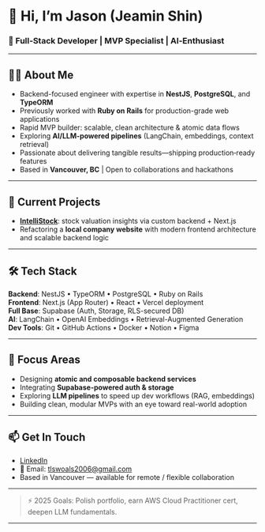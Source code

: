 # 👋 Hi, I’m Jason (Jeamin Shin)

### 🚀 Full‑Stack Developer | MVP Specialist | AI‑Enthusiast

---

## 👨‍💻 About Me
- Backend-focused engineer with expertise in **NestJS**, **PostgreSQL**, and **TypeORM**
- Previously worked with **Ruby on Rails** for production-grade web applications
- Rapid MVP builder: scalable, clean architecture & atomic data flows
- Exploring **AI/LLM-powered pipelines** (LangChain, embeddings, context retrieval)
- Passionate about delivering tangible results—shipping production‑ready features
- Based in **Vancouver, BC** | Open to collaborations and hackathons

---

## 🔭 Current Projects
- [**IntelliStock**](https://www.intellistock.io/): stock valuation insights via custom backend + Next.js  
- Refactoring a **local company website** with modern frontend architecture and scalable backend logic  

---

## 🛠️ Tech Stack

**Backend**: NestJS • TypeORM • PostgreSQL • Ruby on Rails  
**Frontend**: Next.js (App Router) • React • Vercel deployment  
**Full Base**: Supabase (Auth, Storage, RLS-secured DB)  
**AI**: LangChain • OpenAI Embeddings • Retrieval-Augmented Generation  
**Dev Tools**: Git • GitHub Actions • Docker • Notion • Figma  

---

## 🌱 Focus Areas
- Designing **atomic and composable backend services**
- Integrating **Supabase-powered auth & storage**
- Exploring **LLM pipelines** to speed up dev workflows (RAG, embeddings)
- Building clean, modular MVPs with an eye toward real-world adoption

---

## 📫 Get In Touch
- [LinkedIn](https://linkedin.com/in/jasonshin0118)  
- 📧 Email: [tlswoals2006@gmail.com](mailto:tlswoals2006@gmail.com)  
- Based in Vancouver — available for remote / flexible collaboration

---

> ⚡ 2025 Goals: Polish portfolio, earn AWS Cloud Practitioner cert, deepen LLM fundamentals.

---
